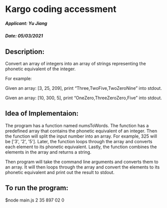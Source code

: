 # Kargo coding accessment

##### Applicant: Yu Jiang
##### Date: 05/03/2021

## Description: 
Convert an array of integers into an array of strings representing the phonetic equivalent of the integer.

For example:

Given an array: [3, 25, 209], print “Three,TwoFive,TwoZeroNine” into stdout.

Given an array: [10, 300, 5], print “OneZero,ThreeZeroZero,Five” into stdout.

## Idea of Implementaion:

The program has a function named numsToWords. The function has a predefined array that contains the phonetic equivalent of an integer. Then the function will split the input number into an array. For example, 325 will be ['3', '2', '5']. Later, the function loops through the array and converts each element to its phonetic equivalent. Lastly, the function combines the elements in the array and returns a string.

Then program will take the command line arguments and converts them to an array. It will then loops through the array and convert the elements to its phonetic equivalent and print out the result to stdout.

## To run the program:
$node main.js 2 35 897 02 0
